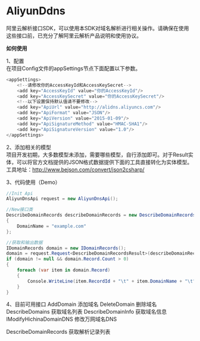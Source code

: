 # AliyunDdns
阿里云解析接口SDK，可以使用本SDK对域名解析进行相关操作。请确保在使用这些接口前，已充分了解阿里云解析产品说明和使用协议。<br />

**如何使用**

1、配置<br />
在项目Config文件的appSettings节点下面配置以下参数。<br />
```csharp
<appSettings>
    <!--请修改你的AccessKeyId和AccessKeySecret-->
    <add key="AccessKeyId" value="你的AccessKeyId"/>
    <add key="AccessKeySecret" value="你的AccessKeySecret"/>
    <!--以下设置保持默认值请不要修改-->
    <add key="ApiUrl" value="http://alidns.aliyuncs.com"/>
    <add key="ApiFormat" value="JSON"/>
    <add key="ApiVersion" value="2015-01-09"/>
    <add key="ApiSignatureMethod" value="HMAC-SHA1"/>
    <add key="ApiSignatureVersion" value="1.0"/>
</appSettings>
```

2、添加相关的模型<br />
项目开发初期，大多数模型未添加，需要哪些模型，自行添加即可。对于Result实体，可以将官方文档提供的JSON格式数据提供下面的工具直接转化为实体模型。工具地址：http://www.bejson.com/convert/json2csharp/ <br />

3、代码使用（Demo）<br />
```csharp
//Init Api
AliyunDnsApi request = new AliyunDnsApi();

//New接口类
DescribeDomainRecords describeDomainRecords = new DescribeDomainRecords()
{
    DomainName = "example.com"
};

//获取和输出数据
IDomainRecords domain = new IDomainRecords();
domain = request.Request<DescribeDomainRecordsResult>(describeDomainRecords).DomainRecords; //泛型参数为Result实体模型
if (domain != null && domain.Record.Count > 0)
{
    foreach (var item in domain.Record)
    {
        Console.WriteLine(item.RecordId + "\t" + item.DomainName + "\t" + item.Status + "\t" + item.RR + "\t" + item.Value);
    }
}
```

4、目前可用接口
AddDomain 添加域名
DeleteDomain 删除域名
DescribeDomains 获取域名列表
DescribeDomainInfo 获取域名信息
IModifyHichinaDomainDNS 修改万网域名DNS

DescribeDomainRecords 获取解析记录列表
